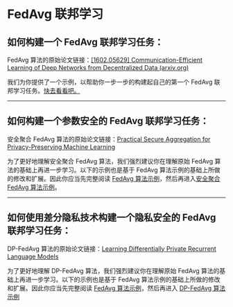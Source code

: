 # FedAvg 联邦学习

## 如何构建一个 FedAvg 联邦学习任务：

FedAvg 算法的原始论文链接：[[1602.05629] Communication-Efficient Learning of Deep Networks from Decentralized Data (arxiv.org)](https://arxiv.org/abs/1602.05629)

我们为你提供了一个示例，以帮助你一步一步的构建起自己的第一个 FedAvg 联邦学习任务。[快去看看吧。](FedAvg.ipynb)

---

## 如何构建一个参数安全的 FedAvg 联邦学习任务：

安全聚合 FedAvg 算法的原始论文链接：[Practical Secure Aggregation for Privacy-Preserving Machine Learning](https://eprint.iacr.org/2017/281.pdf)

为了更好地理解安全聚合 FedAvg 算法，我们强烈建议你在理解原始 FedAvg 算法的基础上再进一步学习。以下的示例也是基于 FedAvg 算法示例的基础上所做的修改和扩展。因此你应当先完整阅读 [FedAvg 算法示例](FedAvg.ipynb)，然后再进入[安全聚合 FedAvg 算法示例](SecureFedAvg.ipynb)。

---

## 如何使用差分隐私技术构建一个隐私安全的 FedAvg 联邦学习任务：
DP-FedAvg 算法的原始论文链接：[Learning Differentially Private Recurrent Language Models](https://arxiv.org/abs/1710.06963)

为了更好地理解 DP-FedAvg 算法，我们强烈建议你在理解原始 FedAvg 算法的基础上再进一步学习。以下的示例也是基于 FedAvg 算法示例的基础上所做的修改和扩展。因此你应当先完整阅读 [FedAvg 算法示例](FedAvg.ipynb)，然后再进入 [DP-FedAvg 算法示例](DPFedAvg.ipynb)
